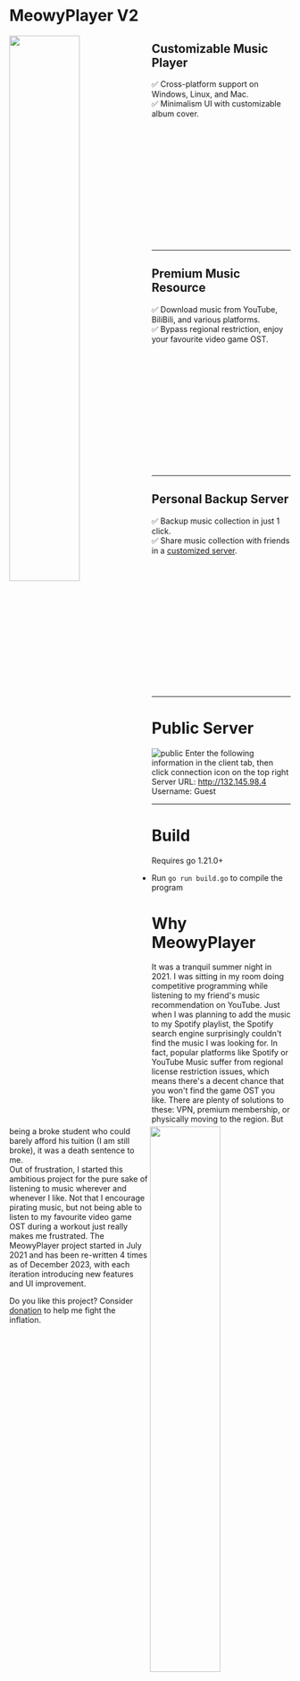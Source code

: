 # MeowyPlayer V2  

<img align="left" width="50%" height="50%" src="https://i.imgur.com/xm5z93Q.png">  
  
## Customizable Music Player  
✅ Cross-platform support on Windows, Linux, and Mac.<br />
✅ Minimalism UI with customizable album cover.<br />
<br /><br /><br /><br /><br /><br /><br /><br /><br /><br /><br /><br /><br />

---

<img align="right" width="50%" height="50%" src="https://i.imgur.com/2NZY8WR.png">  
  
## Premium Music Resource
✅ Download music from YouTube, BiliBili, and various platforms.<br />
✅ Bypass regional restriction, enjoy your favourite video game OST.<br />
<br /><br /><br /><br /><br /><br /><br /><br /><br /><br /><br /><br /><br />

---

<img align="left" width="50%" height="50%" src="https://i.imgur.com/2XfZb6Z.pngg">  
  
## Personal Backup Server
✅ Backup music collection in just 1 click.<br />
✅ Share music collection with friends in a [customized server](https://github.com/evanhyd/MeowyPlayerServer).<br />
<br /><br /><br /><br /><br /><br /><br /><br /><br /><br /><br /><br /><br /><br />

---

# Public Server
![public](https://i.imgur.com/z4cWPJM.png)
Enter the following information in the client tab, then click connection icon on the top right  
Server URL: http://132.145.98.4  
Username: Guest  

---

# Build
Requires go 1.21.0+   
- Run `go run build.go` to compile the program

# Why MeowyPlayer

  It was a tranquil summer night in 2021. I was sitting in my room doing competitive programming while listening to my friend's music recommendation on YouTube. Just when I was planning to add the music to my Spotify playlist, the Spotify search engine surprisingly couldn't find the music I was looking for. In fact, popular platforms like Spotify or YouTube Music suffer from regional license restriction issues, which means there's a decent chance that you won't find the game OST you like. There are plenty of solutions to these: VPN, premium membership, or physically moving to the region. But being a broke student who could barely afford his tuition (I am still broke), it was a death sentence to me.    
  Out of frustration, I started this ambitious project for the pure sake of listening to music wherever and whenever I like. Not that I encourage pirating music, but not being able to listen to my favourite video game OST during a workout just really makes me frustrated. The MeowyPlayer project started in July 2021 and has been re-written 4 times as of December 2023, with each iteration introducing new features and UI improvement.

 Do you like this project? Consider [donation](https://www.buymeacoffee.com/unboxthecat) to help me fight the inflation.
